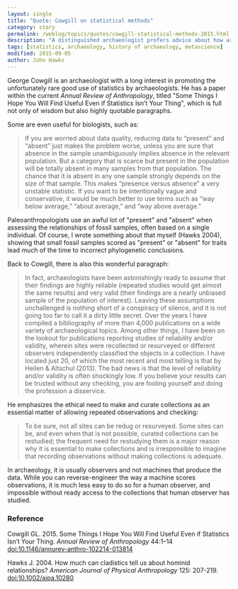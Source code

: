 ```yaml
---
layout: single
title: "Quote: Cowgill on statistical methods"
category: story
permalink: /weblog/topics/quotes/cowgill-statistical-methods-2015.html
description: "A distinguished archaeologist profers advice about how archaeologists should use statistics."
tags: [statistics, archaeology, history of archaeology, metascience]
modified: 2015-09-05
author: John Hawks
---
```


George Cowgill is an archaeologist with a long interest in promoting the unfortunately rare good use of statistics by archaeologists. He has a paper within the current <em>Annual Review of Anthropology</em>, titled "Some Things I Hope You Will Find Useful Even if Statistics Isn’t Your Thing", which is full not only of wisdom but also highly quotable paragraphs. 

Some are even useful for biologists, such as:

<blockquote>If you are worried about data quality, reducing data to “present” and “absent” just makes the problem worse, unless you are sure that absence in the sample unambiguously implies absence in the relevant population. But a category that is scarce but present in the population will be totally absent in many samples from that population. The chance that it is absent in any one sample strongly depends on the size of that sample. This makes “presence versus absence” a very unstable statistic. If you want to be intentionally vague and conservative, it would be much better to use terms such as “way below average,” “about average,” and “way above average.”</blockquote>

Paleoanthropologists use an awful lot of "present" and "absent" when assessing the relationships of fossil samples, often based on a single individual. Of course, I wrote something about that myself (Hawks 2004), showing that small fossil samples scored as "present" or "absent" for traits lead much of the time to incorrect phylogenetic conclusions. 

Back to Cowgill, there is also this wonderful paragraph: 

<blockquote>In fact, archaeologists have been astonishingly ready to assume that their findings are highly reliable (repeated studies would get almost the same results) and very valid (their findings are a nearly unbiased sample of the population of interest). Leaving these assumptions unchallenged is nothing short of a conspiracy of silence, and it is not going too far to call it a dirty little secret. Over the years I have compiled a bibliography of more than 4,000 publications on a wide variety of archaeological topics. Among other things, I have been on the lookout for publications reporting studies of reliability and/or validity, wherein sites were recollected or resurveyed or different observers independently classified the objects in a collection. I have located just 20, of which the most recent and most telling is that by Heilen & Altschul (2013). The bad news is that the level of reliability and/or validity is often shockingly low. If you believe your results can be trusted without any checking, you are fooling yourself and doing the profession a disservice.</blockquote>

He emphasizes the ethical need to make and curate collections as an essential matter of allowing repeated observations and checking: 

<blockquote>To be sure, not all sites can be redug or resurveyed. Some sites can be, and even when that is not possible, curated collections can be restudied; the frequent need for restudying them is a major reason why it is essential to make collections and is irresponsible to imagine that recording observations without making collections is adequate.</blockquote>

In archaeology, it is usually observers and not machines that produce the data. While you can reverse-engineer the way a machine scores observations, it is much less easy to do so for a human observer, and impossible without ready access to the collections that human observer has studied.

### Reference

<p class="cite">Cowgill GL. 2015. Some Things I Hope You Will Find Useful Even if Statistics Isn’t Your Thing. <em>Annual Review of Anthropology</em> 44:1–14 <a href="http://dx.doi.org/10.1146/annurev-anthro-102214-013814">doi:10.1146/annurev-anthro-102214-013814</a></p>

<p class="cite">Hawks J. 2004. How much can cladistics tell us about hominid relationships? <em>American Journal of Physical Anthropology</em> 125: 207-219. <a href="http://dx.doi.org/10.1002/ajpa.10280">doi:10.1002/ajpa.10280</a></p>


